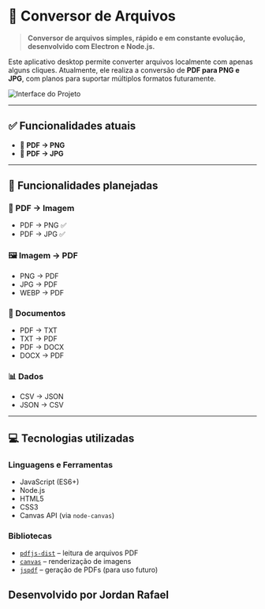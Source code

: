 # 🔄 Conversor de Arquivos

> **Conversor de arquivos simples, rápido e em constante evolução, desenvolvido com Electron e Node.js.**

Este aplicativo desktop permite converter arquivos localmente com apenas alguns cliques. Atualmente, ele realiza a conversão de **PDF para PNG e JPG**, com planos para suportar múltiplos formatos futuramente.

![Interface do Projeto](./screenshot.png)

---

## ✅ Funcionalidades atuais

- 📄 **PDF → PNG**  
- 📄 **PDF → JPG**

---

## 📌 Funcionalidades planejadas

### 📄 PDF → Imagem
- PDF → PNG ✅  
- PDF → JPG ✅  

### 🖼️ Imagem → PDF
- PNG → PDF  
- JPG → PDF  
- WEBP → PDF  

### 📄 Documentos
- PDF → TXT  
- TXT → PDF  
- PDF → DOCX  
- DOCX → PDF  

### 📊 Dados
- CSV → JSON  
- JSON → CSV  

---

## 💻 Tecnologias utilizadas

### Linguagens e Ferramentas

- JavaScript (ES6+)
- Node.js
- HTML5
- CSS3
- Canvas API (via `node-canvas`)

### Bibliotecas

- [`pdfjs-dist`](https://www.npmjs.com/package/pdfjs-dist) – leitura de arquivos PDF
- [`canvas`](https://www.npmjs.com/package/canvas) – renderização de imagens
- [`jspdf`](https://www.npmjs.com/package/jspdf) – geração de PDFs (para uso futuro)


## Desenvolvido por Jordan Rafael

